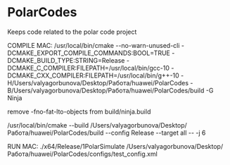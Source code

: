 # PolarCodes
Keeps code related to the polar code project




COMPILE MAC: 
/usr/local/bin/cmake --no-warn-unused-cli -DCMAKE_EXPORT_COMPILE_COMMANDS:BOOL=TRUE -DCMAKE_BUILD_TYPE:STRING=Release -DCMAKE_C_COMPILER:FILEPATH=/usr/local/bin/gcc-10 -DCMAKE_CXX_COMPILER:FILEPATH=/usr/local/bin/g++-10 -H/Users/valyagorbunova/Desktop/Работа/huawei/PolarCodes -B/Users/valyagorbunova/Desktop/Работа/huawei/PolarCodes/build -G Ninja

remove -fno-fat-lto-objects from build/ninja.build

/usr/local/bin/cmake --build /Users/valyagorbunova/Desktop/Работа/huawei/PolarCodes/build --config Release --target all -- -j 6   

RUN MAC: ./x64/Release/1PolarSimulate /Users/valyagorbunova/Desktop/Работа/huawei/PolarCodes/configs/test_config.xml  